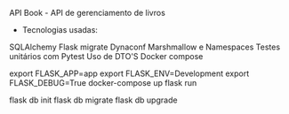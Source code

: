 API Book - API de gerenciamento de livros

- Tecnologias usadas:

SQLAlchemy
Flask migrate
Dynaconf
Marshmallow e Namespaces
Testes unitários com Pytest
Uso de DTO'S
Docker compose

<!-- Como rodar esse projeto -->

export FLASK_APP=app
export FLASK_ENV=Development
export FLASK_DEBUG=True
docker-compose up
flask run

<!-- Como fazer as migrações -->

flask db init
flask db migrate
flask db upgrade








